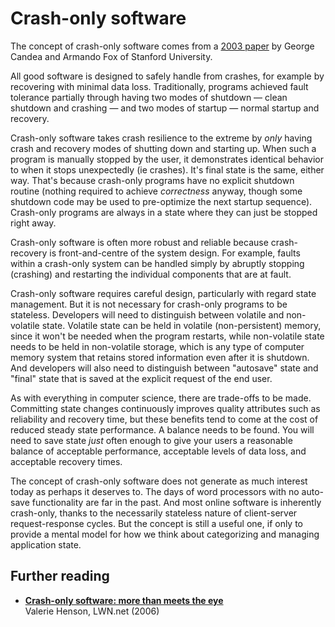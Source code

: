 # Crash-only software

The concept of crash-only software comes from a [2003 paper](//www.usenix.org/legacy/events/hotos03/tech/full_papers/candea/candea.pdf) by George Candea and Armando Fox of Stanford University.

All good software is designed to safely handle from crashes, for example by recovering with minimal data loss. Traditionally, programs achieved fault tolerance partially through having two modes of shutdown — clean shutdown and crashing — and two modes of startup — normal startup and recovery.

Crash-only software takes crash resilience to the extreme by _only_ having crash and recovery modes of shutting down and starting up. When such a program is manually stopped by the user, it demonstrates identical behavior to when it stops unexpectedly (ie crashes). It's final state is the same, either way. That's because crash-only programs have no explicit shutdown routine (nothing required to achieve _correctness_ anyway, though some shutdown code may be used to pre-optimize the next startup sequence). Crash-only programs are always in a state where they can just be stopped right away.

Crash-only software is often more robust and reliable because crash-recovery is front-and-centre of the system design. For example, faults within a crash-only system can be handled simply by abruptly stopping (crashing) and restarting the individual components that are at fault.

Crash-only software requires careful design, particularly with regard state management. But it is not necessary for crash-only programs to be stateless. Developers will need to distinguish between volatile and non-volatile state. Volatile state can be held in volatile (non-persistent) memory, since it won't be needed when the program restarts, while non-volatile state needs to be held in non-volatile storage, which is any type of computer memory system that retains stored information even after it is shutdown. And developers will also need to distinguish between "autosave" state and "final" state that is saved at the explicit request of the end user.

As with everything in computer science, there are trade-offs to be made. Committing state changes continuously improves quality attributes such as reliability and recovery time, but these benefits tend to come at the cost of reduced steady state performance. A balance needs to be found. You will need to save state _just_ often enough to give your users a reasonable balance of acceptable performance, acceptable levels of data loss, and acceptable recovery times.

The concept of crash-only software does not generate as much interest today as perhaps it deserves to. The days of word processors with no auto-save functionality are far in the past. And most online software is inherently crash-only, thanks to the necessarily stateless nature of client-server request-response cycles. But the concept is still a useful one, if only to provide a mental model for how we think about categorizing and managing application state.

## Further reading

- **[Crash-only software: more than meets the eye](//lwn.net/Articles/191059/)** \
  Valerie Henson, LWN.net (2006)

